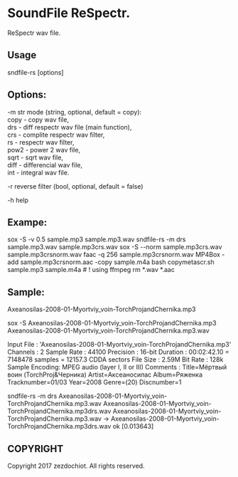 # SoundFile ReSpectr.

ReSpectr wav file.

## Usage

 sndfile-rs [options] <filename> <outfilename>

## Options:

-m str	mode (string, optional, default = copy):  
    copy - copy wav file,  
    drs - diff respectr wav file (main function),  
    crs - complite respectr wav filter,  
    rs - respectr wav filter,  
    pow2 - power 2 wav file,  
    sqrt - sqrt wav file,  
    diff - differencial wav file,  
    int - integral wav file.  

-r	reverse filter (bool, optional, default = false)

-h	help

## Exampe:

 sox -S -v 0.5 sample.mp3 sample.mp3.wav
 sndfile-rs -m drs sample.mp3.wav sample.mp3crs.wav
 sox -S --norm sample.mp3crs.wav sample.mp3crsnorm.wav
 faac -q 256 sample.mp3crsnorm.wav
 MP4Box -add sample.mp3crsnorm.aac -copy sample.m4a
 bash copymetascr.sh sample.mp3 sample.m4a # ! using ffmpeg
 rm *.wav *.aac

## Sample:

Axeanosilas-2008-01-Myortviy_voin-TorchProjandChernika.mp3

sox -S Axeanosilas-2008-01-Myortviy_voin-TorchProjandChernika.mp3 Axeanosilas-2008-01-Myortviy_voin-TorchProjandChernika.mp3.wav

Input File     : 'Axeanosilas-2008-01-Myortviy_voin-TorchProjandChernika.mp3'
Channels       : 2
Sample Rate    : 44100
Precision      : 16-bit
Duration       : 00:02:42.10 = 7148478 samples = 12157.3 CDDA sectors
File Size      : 2.59M
Bit Rate       : 128k
Sample Encoding: MPEG audio (layer I, II or III)
Comments       : 
Title=Мёртвый воин (TorchProj&Черника)
Artist=Аксеаносилас
Album=Ряженка
Tracknumber=01/03
Year=2008
Genre=(20)
Discnumber=1

sndfile-rs -m drs Axeanosilas-2008-01-Myortviy_voin-TorchProjandChernika.mp3.wav Axeanosilas-2008-01-Myortviy_voin-TorchProjandChernika.mp3drs.wav
    Axeanosilas-2008-01-Myortviy_voin-TorchProjandChernika.mp3.wav -> Axeanosilas-2008-01-Myortviy_voin-TorchProjandChernika.mp3drs.wav ok [0.013643]



## COPYRIGHT
Copyright 2017 zezdochiot.
 All rights reserved.
